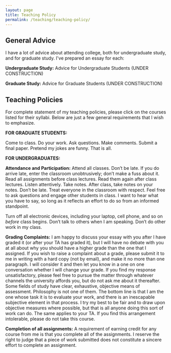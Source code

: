 ```yaml
---
layout: page
title: Teaching Policy
permalink: /teaching/teaching-policy/
---
```


## General Advice

I have a lot of advice about attending college, both for undergraduate study, and for graduate study. I've prepared an essay for each:

**Undergraduate Study:** Advice for Undergraduate Students (UNDER CONSTRUCTION)

**Graduate Study:** Advice for Graduate Students (UNDER CONSTRUCTION)

## Teaching Policies

For complete statement of my teaching policies, please click on the courses listed for their syllabi. Below are just a few general requirements that I wish to emphasize.

**FOR GRADUATE STUDENTS:**

Come to class. Do your work. Ask questions. Make comments. Submit a final paper. Pretend my jokes are funny. That is all. 

**FOR UNDERGRADUATES:** 

**Attendance and Participation:** Attend all classes. Don’t be late. If you do arrive late, enter the classroom unobtrusively; don’t make a fuss about it. Read all assignments before class lectures. Read them again after class lectures. Listen attentively. Take notes. After class, take notes on your notes. Don’t be late. Treat everyone in the classroom with respect. Feel free to ask questions and engage other students in class. I want to hear what you have to say, so long as it reflects an effort to do so from an informed standpoint. 

Turn off all electronic devices, including your laptop, cell phone, and so on *before* class begins. Don’t talk to others when I am speaking. Don’t do other work in my class.

**Grading Complaints:** I am happy to discuss your essay with you after I have graded it (or after your TA has graded it), but I will have no debate with you at all about why you should have a higher grade than the one that I assigned. If you wish to raise a complaint about a grade, please submit it to me in writing with a hard copy (not by email), and make it no more than one paragraph. I will consider it and then let you know in a one on one conversation whether I will change your grade. If you find my response unsatisfactory, please feel free to pursue the matter through whatever channels the university affords you, but do not ask me about it thereafter. Some fields of study have clear, exhaustive, objective means of assessment. Philosophy is not one of them. The bottom line is that I am the one whose task it is to evaluate your work, and there is an inescapable subjective element in that process. I try my best to be fair and to draw upon objective measures where possible, but that is all anyone doing this sort of work can do. The same applies to your TA. If you find this arrangement intolerable, please do not take this course.  

**Completion of all assignments:** A requirement of earning credit for any course from me is that you complete all of the assignments. I reserve the right to judge that a piece of work submitted does not constitute a sincere effort to complete an assignment.
